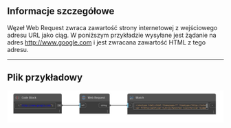 ## Informacje szczegółowe
Węzeł Web Request zwraca zawartość strony internetowej z wejściowego adresu URL jako ciąg. W poniższym przykładzie wysyłane jest żądanie na adres http://www.google.com i jest zwracana zawartość HTML z tego adresu.
___
## Plik przykładowy

![Web Request](./CoreNodeModels.WebRequest_img.jpg)

